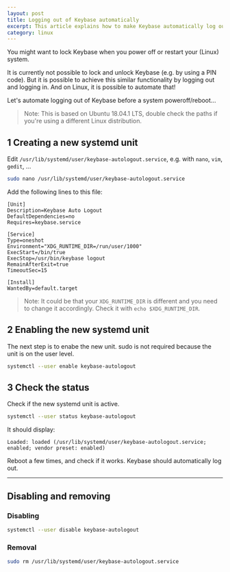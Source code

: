 ```yaml
---
layout: post
title: Logging out of Keybase automatically
excerpt: This article explains how to make Keybase automatically log out when a Linux system is powered off or restarted.
category: linux
---
```


You might want to lock Keybase when you power off or restart your (Linux) system.

It is currently not possible to lock and unlock Keybase (e.g. by using a PIN code). But it is possible to achieve this similar functionality by logging out and logging in. And on Linux, it is possible to automate that!

Let's automate logging out of Keybase before a system poweroff/reboot...

> Note: This is based on Ubuntu 18.04.1 LTS, double check the paths if you're using a different Linux distribution.

## 1 Creating a new systemd unit

Edit `/usr/lib/systemd/user/keybase-autologout.service`, e.g. with `nano`, `vim`, `gedit`, ...

```sh
sudo nano /usr/lib/systemd/user/keybase-autologout.service
```

Add the following lines to this file:

```
[Unit]
Description=Keybase Auto Logout
DefaultDependencies=no
Requires=keybase.service

[Service]
Type=oneshot
Environment="XDG_RUNTIME_DIR=/run/user/1000"
ExecStart=/bin/true
ExecStop=/usr/bin/keybase logout
RemainAfterExit=true
TimeoutSec=15

[Install]
WantedBy=default.target
```

> Note: It could be that your `XDG_RUNTIME_DIR` is different and you need to change it accordingly.
> Check it with `echo $XDG_RUNTIME_DIR`.

## 2 Enabling the new systemd unit

The next step is to enabe the new unit. sudo is not required because the unit is on the user level.

```sh
systemctl --user enable keybase-autologout
```

## 3 Check the status

Check if the new systemd unit is active.

```sh
systemctl --user status keybase-autologout
```

It should display:

```
Loaded: loaded (/usr/lib/systemd/user/keybase-autologout.service; enabled; vendor preset: enabled)
```

Reboot a few times, and check if it works. Keybase should automatically log out.

---

## Disabling and removing

### Disabling

```sh
systemctl --user disable keybase-autologout
```

### Removal

```sh
sudo rm /usr/lib/systemd/user/keybase-autologout.service
```
